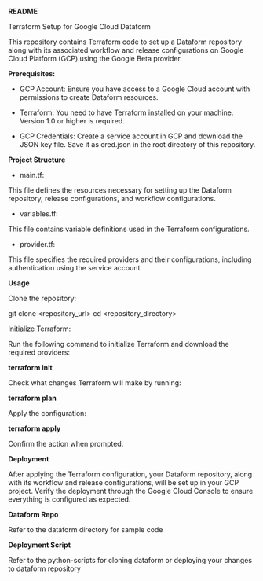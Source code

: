 **README**

Terraform Setup for Google Cloud Dataform

This repository contains Terraform code to set up a Dataform repository along with its associated workflow and release configurations on Google Cloud Platform (GCP) using the Google Beta provider.


**Prerequisites:**

- GCP Account: Ensure you have access to a Google Cloud account with permissions to create Dataform resources.

- Terraform: You need to have Terraform installed on your machine. Version 1.0 or higher is required.

- GCP Credentials: Create a service account in GCP and download the JSON key file. Save it as cred.json in the root directory of this repository.




**Project Structure**

- main.tf:

This file defines the resources necessary for setting up the Dataform repository, release configurations, and workflow configurations.

- variables.tf:
  
This file contains variable definitions used in the Terraform configurations.

- provider.tf:

This file specifies the required providers and their configurations, including authentication using the service account.




**Usage**

Clone the repository:

git clone <repository_url>
cd <repository_directory>


Initialize Terraform:

Run the following command to initialize Terraform and download the required providers:

**terraform init**


Check what changes Terraform will make by running:

**terraform plan**


Apply the configuration:

**terraform apply**


Confirm the action when prompted.



**Deployment**

After applying the Terraform configuration, your Dataform repository, along with its workflow and release configurations, will be set up in your GCP project. 
Verify the deployment through the Google Cloud Console to ensure everything is configured as expected.

**Dataform Repo**

Refer to the dataform directory for sample code

**Deployment Script**

Refer to the python-scripts for cloning dataform or deploying your changes to dataform repository
